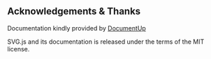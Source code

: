 ## Acknowledgements & Thanks

Documentation kindly provided by [DocumentUp](http://documentup.com)

SVG.js and its documentation is released under the terms of the MIT license.
